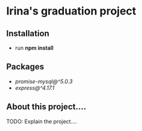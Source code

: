 # Irina's graduation project

## Installation
 - run **npm install**

## Packages
 - *promise-mysql@^5.0.3*
 - *express@^4.17.1*


 ## About this project....
 TODO: Explain the project....